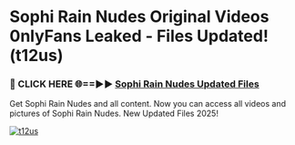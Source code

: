 # Sophi Rain Nudes Original Videos 0nlyFans Leaked - Files Updated! (t12us)

<h3>🔴 CLICK HERE 🌐==►► <a href="https://tinyurl.com/yrmya6cz" rel="nofollow">Sophi Rain Nudes Updated Files</a></h3>

Get Sophi Rain Nudes and all content. Now you can access all videos and pictures of Sophi Rain Nudes. New Updated Files 2025!

[![t12us](https://i.imgur.com/FMdXYCs.gif)](https://tinyurl.com/yrmya6cz)

